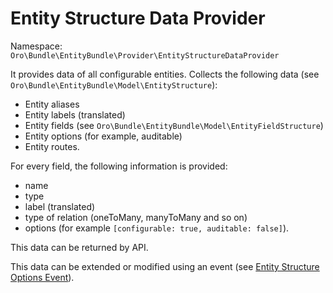 <a id="dev-entities-structure-data-provider"></a>

# Entity Structure Data Provider

Namespace: `Oro\Bundle\EntityBundle\Provider\EntityStructureDataProvider`

It provides data of all configurable entities. Collects the following data (see `Oro\Bundle\EntityBundle\Model\EntityStructure`):

- Entity aliases
- Entity labels (translated)
- Entity fields (see `Oro\Bundle\EntityBundle\Model\EntityFieldStructure`)
- Entity options (for example, auditable)
- Entity routes.

For every field, the following information is provided:

- name
- type
- label (translated)
- type of relation (oneToMany, manyToMany and so on)
- options (for example `[configurable: true, auditable: false]`).

This data can be returned by API.

This data can be extended or modified using an event (see [Entity Structure Options Event](events.md#dev-entities-events)).
